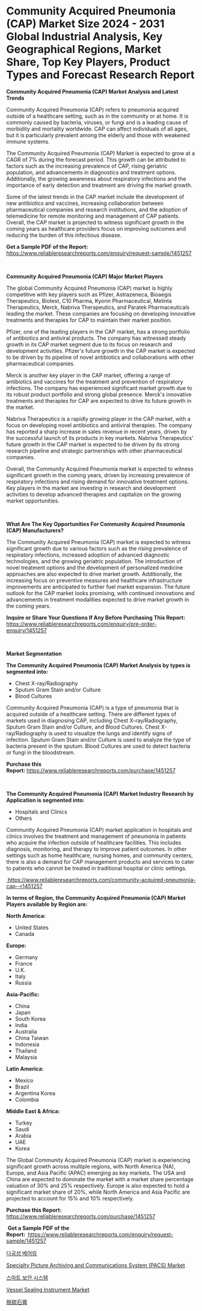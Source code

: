 <p><h1>Community Acquired Pneumonia (CAP) Market Size 2024 - 2031 Global Industrial Analysis, Key Geographical Regions, Market Share, Top Key Players, Product Types and Forecast Research Report</h1></p><p><strong>Community Acquired Pneumonia (CAP) Market Analysis and Latest Trends</strong></p>
<p><p>Community Acquired Pneumonia (CAP) refers to pneumonia acquired outside of a healthcare setting, such as in the community or at home. It is commonly caused by bacteria, viruses, or fungi and is a leading cause of morbidity and mortality worldwide. CAP can affect individuals of all ages, but it is particularly prevalent among the elderly and those with weakened immune systems.</p><p>The Community Acquired Pneumonia (CAP) Market is expected to grow at a CAGR of 7% during the forecast period. This growth can be attributed to factors such as the increasing prevalence of CAP, rising geriatric population, and advancements in diagnostics and treatment options. Additionally, the growing awareness about respiratory infections and the importance of early detection and treatment are driving the market growth.</p><p>Some of the latest trends in the CAP market include the development of new antibiotics and vaccines, increasing collaboration between pharmaceutical companies and research institutions, and the adoption of telemedicine for remote monitoring and management of CAP patients. Overall, the CAP market is projected to witness significant growth in the coming years as healthcare providers focus on improving outcomes and reducing the burden of this infectious disease.</p></p>
<p><strong>Get a Sample PDF of the Report:&nbsp;</strong> <a href="https://www.reliableresearchreports.com/enquiry/request-sample/1451257">https://www.reliableresearchreports.com/enquiry/request-sample/1451257</a></p>
<p>&nbsp;</p>
<p><strong>Community Acquired Pneumonia (CAP) Major Market Players</strong></p>
<p><p>The global Community Acquired Pneumonia (CAP) market is highly competitive with key players such as Pfizer, Astrazeneca, Bioaegis Therapeutics, Biotest, C10 Pharma, Kyorin Pharmaceutical, Melinta Therapeutics, Merck, Nabriva Therapeutics, and Paratek Pharmaceuticals leading the market. These companies are focusing on developing innovative treatments and therapies for CAP to maintain their market position.</p><p>Pfizer, one of the leading players in the CAP market, has a strong portfolio of antibiotics and antiviral products. The company has witnessed steady growth in its CAP market segment due to its focus on research and development activities. Pfizer's future growth in the CAP market is expected to be driven by its pipeline of novel antibiotics and collaborations with other pharmaceutical companies.</p><p>Merck is another key player in the CAP market, offering a range of antibiotics and vaccines for the treatment and prevention of respiratory infections. The company has experienced significant market growth due to its robust product portfolio and strong global presence. Merck's innovative treatments and therapies for CAP are expected to drive its future growth in the market.</p><p>Nabriva Therapeutics is a rapidly growing player in the CAP market, with a focus on developing novel antibiotics and antiviral therapies. The company has reported a sharp increase in sales revenue in recent years, driven by the successful launch of its products in key markets. Nabriva Therapeutics' future growth in the CAP market is expected to be driven by its strong research pipeline and strategic partnerships with other pharmaceutical companies.</p><p>Overall, the Community Acquired Pneumonia market is expected to witness significant growth in the coming years, driven by increasing prevalence of respiratory infections and rising demand for innovative treatment options. Key players in the market are investing in research and development activities to develop advanced therapies and capitalize on the growing market opportunities.</p></p>
<p>&nbsp;</p>
<p><strong>What Are The Key Opportunities For Community Acquired Pneumonia (CAP) Manufacturers?</strong></p>
<p><p>The Community Acquired Pneumonia (CAP) market is expected to witness significant growth due to various factors such as the rising prevalence of respiratory infections, increased adoption of advanced diagnostic technologies, and the growing geriatric population. The introduction of novel treatment options and the development of personalized medicine approaches are also expected to drive market growth. Additionally, the increasing focus on preventive measures and healthcare infrastructure improvements are anticipated to further fuel market expansion. The future outlook for the CAP market looks promising, with continued innovations and advancements in treatment modalities expected to drive market growth in the coming years.</p></p>
<p><strong>Inquire or Share Your Questions If Any Before Purchasing This Report:</strong> <a href="https://www.reliableresearchreports.com/enquiry/pre-order-enquiry/1451257">https://www.reliableresearchreports.com/enquiry/pre-order-enquiry/1451257</a></p>
<p>&nbsp;</p>
<p><strong>Market Segmentation</strong></p>
<p><strong>The Community Acquired Pneumonia (CAP) Market Analysis by types is segmented into:</strong></p>
<p><ul><li>Chest X-ray/Radiography</li><li>Sputum Gram Stain and/or Culture</li><li>Blood Cultures</li></ul></p>
<p><p>Community Acquired Pneumonia (CAP) is a type of pneumonia that is acquired outside of a healthcare setting. There are different types of markets used in diagnosing CAP, including Chest X-ray/Radiography, Sputum Gram Stain and/or Culture, and Blood Cultures. Chest X-ray/Radiography is used to visualize the lungs and identify signs of infection. Sputum Gram Stain and/or Culture is used to analyze the type of bacteria present in the sputum. Blood Cultures are used to detect bacteria or fungi in the bloodstream.</p></p>
<p><strong>Purchase this Report:&nbsp;</strong><a href="https://www.reliableresearchreports.com/purchase/1451257">https://www.reliableresearchreports.com/purchase/1451257</a></p>
<p>&nbsp;</p>
<p><strong>The Community Acquired Pneumonia (CAP) Market Industry Research by Application is segmented into:</strong></p>
<p><ul><li>Hospitals and Clinics</li><li>Others</li></ul></p>
<p><p>Community Acquired Pneumonia (CAP) market application in hospitals and clinics involves the treatment and management of pneumonia in patients who acquire the infection outside of healthcare facilities. This includes diagnosis, monitoring, and therapy to improve patient outcomes. In other settings such as home healthcare, nursing homes, and community centers, there is also a demand for CAP management products and services to cater to patients who cannot be treated in traditional hospital or clinic settings.</p></p>
<p><a href="https://www.reliableresearchreports.com/community-acquired-pneumonia-cap--r1451257">&nbsp;https://www.reliableresearchreports.com/community-acquired-pneumonia-cap--r1451257</a></p>
<p><strong>In terms of Region, the Community Acquired Pneumonia (CAP) Market Players available by Region are:</strong></p>
<p>
    <p> <strong> North America: </strong>
        <ul>
            <li>United States</li>
            <li>Canada</li>
        </ul>
        </p> 
    <p> <strong> Europe: </strong>
        <ul>
            <li>Germany</li>
            <li>France</li>
            <li>U.K.</li>
            <li>Italy</li>
            <li>Russia</li>
        </ul>
        </p> 
    <p> <strong> Asia-Pacific: </strong>
        <ul>
            <li>China</li>
            <li>Japan</li>
            <li>South Korea</li>
            <li>India</li>
            <li>Australia</li>
            <li>China Taiwan</li>
            <li>Indonesia</li>
            <li>Thailand</li>
            <li>Malaysia</li>
        </ul>
        </p> 
    <p> <strong> Latin America: </strong>
        <ul>
            <li>Mexico</li>
            <li>Brazil</li>
            <li>Argentina Korea</li>
            <li>Colombia</li>
        </ul>
        </p> 
    <p> <strong> Middle East & Africa: </strong>
        <ul>
            <li>Turkey</li>
            <li>Saudi</li>
            <li>Arabia</li>
            <li>UAE</li>
            <li>Korea</li>
        </ul>
    </p>
    </p>
<p><p>The Global Community Acquired Pneumonia (CAP) market is experiencing significant growth across multiple regions, with North America (NA), Europe, and Asia Pacific (APAC) emerging as key markets. The USA and China are expected to dominate the market with a market share percentage valuation of 30% and 25% respectively. Europe is also expected to hold a significant market share of 20%, while North America and Asia Pacific are projected to account for 15% and 10% respectively.</p></p>
<p><strong>Purchase this Report: </strong><a href="https://www.reliableresearchreports.com/purchase/1451257">https://www.reliableresearchreports.com/purchase/1451257</a></p>
<p>&nbsp;<strong>Get a Sample PDF of the Report:&nbsp;&nbsp;</strong><a href="https://www.reliableresearchreports.com/enquiry/request-sample/1451257">https://www.reliableresearchreports.com/enquiry/request-sample/1451257</a></p>
<p><strong></strong></p>
<p><p><a href="https://medium.com/@edaunhshhs/%EB%8B%A4%EA%B3%B5%EC%84%B1-%EB%B2%A0%EC%96%B4%EB%A7%81-%EC%8B%9C%EC%9E%A5%EC%9D%80-%EC%8B%9C%EC%9E%A5-%EC%A0%90%EC%9C%A0%EC%9C%A8-%ED%81%AC%EA%B8%B0-%EB%B0%8F-2031%EB%85%84%EA%B9%8C%EC%A7%80-%EC%98%88%EC%83%81%EB%90%9C-%EC%98%88%EC%B8%A1%EC%97%90-%EC%B4%88%EC%A0%90%EC%9D%84-%EB%A7%9E%EC%B6%A5%EB%8B%88%EB%8B%A4-d2e407ecb41a">다공성 베어링</a></p><p><a href="https://github.com/jaidynmorantestelletmjzya/Market-Research-Report-List-2/blob/main/specialty-picture-archiving-and-communications-system-pacs-market.md">Specialty Picture Archiving and Communications System (PACS) Market</a></p><p><a href="https://medium.com/@cezarymarciniak2022/%EC%8A%A4%EB%A7%88%ED%8A%B8-%EB%B3%B4%EC%95%88-%EC%8B%9C%EC%8A%A4%ED%85%9C-%EC%8B%9C%EC%9E%A5-%EA%B2%BD%EC%9F%81-%EB%B6%84%EC%84%9D-%EC%8B%9C%EC%9E%A5-%EB%8F%99%ED%96%A5-%EB%B0%8F-2031%EB%85%84%EA%B9%8C%EC%A7%80%EC%9D%98-%EC%98%88%EC%B8%A1-8bf7f2c51d04">스마트 보안 시스템</a></p><p><a href="https://medium.com/@beaugrant95/vessel-sealing-instrument-market-trends-and-market-analysis-forecasted-for-period-2024-2031-9d5eae4babc4">Vessel Sealing Instrument Market</a></p><p><a href="https://medium.com/@munroco657/%E8%84%B1%E7%A1%AB%E7%9F%B3%E8%86%8F%E5%B8%82%E5%A0%B4%E3%81%AF2031%E5%B9%B4%E3%81%BE%E3%81%A7%E3%81%AE%E5%B8%82%E5%A0%B4%E3%82%B7%E3%82%A7%E3%82%A2-%E3%82%B5%E3%82%A4%E3%82%BA-%E4%BA%88%E6%B8%AC%E3%82%92%E9%87%8D%E7%82%B9%E3%81%AB%E7%BD%AE%E3%81%84%E3%81%A6%E3%81%84%E3%81%BE%E3%81%99-5160d553a082">脱硫石膏</a></p></p>